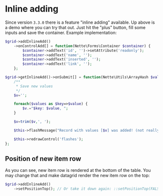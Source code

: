 # Inline adding

Since version `3.3.0` there is a feature "inline adding" available. Up above is a demo where you can try that out. Just hit the "plus" button, fill some inputs and save the container. Example implementation:

```php
$grid->addInlineAdd()
	->onControlAdd[] = function(Nette\Forms\Container $container) {
		$container->addText('id', '')->setAttribute('readonly');
		$container->addText('name', '');
		$container->addText('inserted', '');
		$container->addText('link', '');
	};

$grid->getInlineAdd()->onSubmit[] = function(Nette\Utils\ArrayHash $values): void {
	/**
	 * Save new values
	 */
	$v='';

	foreach($values as $key=>$value) {
		$v.="$key: $value, ";
	}

	$v=trim($v,', ');

	$this->flashMessage("Record with values [$v] was added! (not really)", 'success');

	$this->redrawControl('flashes');
};
```

## Position of new item row

As you can see, new item row is rendered at the bottom of the table. You may change that and make datagrid render the new item row on the top:

```php
$grid->addInlineAdd()
	->setPositionTop(); // Or take it down again: ::setPositionTop(FALSE)
```
